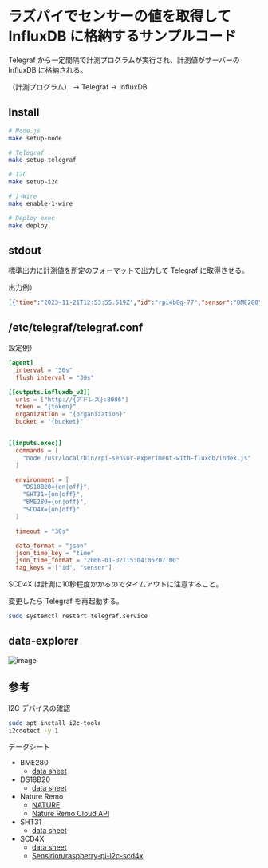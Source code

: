 # ラズパイでセンサーの値を取得して InfluxDB に格納するサンプルコード

Telegraf から一定間隔で計測プログラムが実行され、計測値がサーバーの InfluxDB に格納される。

（計測プログラム） → Telegraf → InfluxDB

## Install

```bash
# Node.js
make setup-node

# Telegraf
make setup-telegraf

# I2C
make setup-i2c

# 1-Wire
make enable-1-wire

# Deploy exec
make deploy
```

## stdout

標準出力に計測値を所定のフォーマットで出力して Telegraf に取得させる。

出力例）

```json
[{"time":"2023-11-21T12:53:55.519Z","id":"rpi4b8g-77","sensor":"BME280","temperature":24.49,"humidity":35.92742318719938,"pressure":1021.6984834213315},{"time":"2023-11-21T12:53:55.517Z","id":"rpi4b8g-44","sensor":"SHT31","temperature":25.39253833829251,"humidity":41.13679713130389},{"time":"2023-11-21T12:53:59.619Z","id":"xx-xxxxxxxxxxxxxxxxxxxxxxxx","sensor":"DS18B20","temperature":25.312},{"time":"2023-11-21T12:53:59.619Z","id":"xx-xxxxxxxxxxxx","sensor":"DS18B20","temperature":25.375},{"time":"2023-11-21T12:53:55.537Z","id":"xxxxxxxxxxxx","sensor":"SCD4X","co2":965,"temperature":29.279403686523438,"humidity":30.2978515625}]
```

## /etc/telegraf/telegraf.conf

設定例）

```conf
[agent]
  interval = "30s"
  flush_interval = "30s"

[[outputs.influxdb_v2]]
  urls = ["http://{アドレス}:8086"]
  token = "{token}"
  organization = "{organization}"
  bucket = "{bucket}"


[[inputs.exec]]
  commands = [
    "node /usr/local/bin/rpi-sensor-experiment-with-fluxdb/index.js"
  ]

  environment = [
    "DS18B20={on|off}",
    "SHT31={on|off}",
    "BME280={on|off}",
    "SCD4X={on|off}"
  ]

  timeout = "30s"

  data_format = "json"
  json_time_key = "time"
  json_time_format = "2006-01-02T15:04:05Z07:00"
  tag_keys = ["id", "sensor"]
```

SCD4X は計測に10秒程度かかるのでタイムアウトに注意すること。

変更したら Telegraf を再起動する。

```bash
sudo systemctl restart telegraf.service
```

## data-explorer

![image](https://github.com/seotaro/rpi-sensor-experiment-with-fluxdb/assets/46148606/599b95d7-716f-4c7d-b505-3a38af62653e)

## 参考

I2C デバイスの確認

```bash
sudo apt install i2c-tools
i2cdetect -y 1
```

データシート

- BME280
  - [data sheet](https://www.bosch-sensortec.com/media/boschsensortec/downloads/datasheets/bst-bme280-ds002.pdf)
- DS18B20
  - [data sheet](https://datasheets.maximintegrated.com/en/ds/DS18B20.pdf)
- Nature Remo
  - [NATURE](https://nature.global/)
  - [Nature Remo Cloud API](https://developer.nature.global/)
- SHT31
  - [data sheet](https://sensirion.com/media/documents/213E6A3B/61641DC3/Sensirion_Humidity_Sensors_SHT3x_Datasheet_digital.pdf)
- SCD4X
  - [data sheet](https://d2air1d4eqhwg2.cloudfront.net/media/files/262fda6e-3a57-4326-b93d-a9d627defdc4.pdf)
  - [Sensirion/raspberry-pi-i2c-scd4x](https://github.com/Sensirion/raspberry-pi-i2c-scd4x#connecting-the-sensor)
